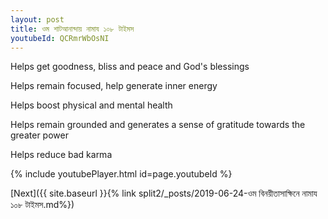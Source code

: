 ```yaml
---
layout: post
title: ওম শাটআনান্দায় নামায ১০৮ টাইমস
youtubeId: QCRmrWbOsNI
---
```

 
 
Helps get goodness, bliss and peace and God's blessings
 
Helps remain focused, help generate inner energy 
 
Helps boost physical and mental health 
 
Helps remain grounded and generates a sense of gratitude towards the greater power 
 
Helps reduce bad karma
 
 
 
 


{% include youtubePlayer.html id=page.youtubeId %}
 
[Next]({{ site.baseurl }}{% link  split2/_posts/2019-06-24-ওম বিনয়ীতাসাক্ষিনে নামায ১০৮ টাইমস.md%})
 
